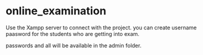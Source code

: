 # online_examination
Use the  Xampp server to connect with the project.
you can create username paasword for the students who are getting into exam.

passwords and all will be available in the admin folder.
